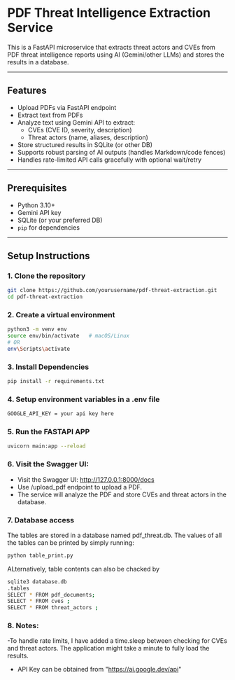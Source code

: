 # PDF Threat Intelligence Extraction Service

This is a FastAPI microservice that extracts threat actors and CVEs from PDF threat intelligence reports using AI (Gemini/other LLMs) and stores the results in a database.

---

## Features

- Upload PDFs via FastAPI endpoint
- Extract text from PDFs
- Analyze text using Gemini API to extract:
  - CVEs (CVE ID, severity, description)
  - Threat actors (name, aliases, description)
- Store structured results in SQLite (or other DB)
- Supports robust parsing of AI outputs (handles Markdown/code fences)
- Handles rate-limited API calls gracefully with optional wait/retry

---

## Prerequisites

- Python 3.10+
- Gemini API key
- SQLite (or your preferred DB)
- `pip` for dependencies

---

## Setup Instructions

### 1. Clone the repository
```bash
git clone https://github.com/yourusername/pdf-threat-extraction.git
cd pdf-threat-extraction
``` 
### 2. Create a virtual environment
```bash
python3 -m venv env
source env/bin/activate   # macOS/Linux
# OR
env\Scripts\activate 
```

### 3. Install Dependencies
``` bash
pip install -r requirements.txt
```

### 4. Setup environment variables in a .env file
``` bash
GOOGLE_API_KEY = your api key here
```

### 5. Run the FASTAPI APP
``` bash
uvicorn main:app --reload
```

### 6. Visit the Swagger UI:
- Visit the Swagger UI: http://127.0.0.1:8000/docs
- Use /upload_pdf endpoint to upload a PDF.
- The service will analyze the PDF and store CVEs and threat actors in the database.

### 7. Database access
The tables are stored in a database named pdf_threat.db.
The values of all the tables can be printed by simply running:
``` bash
python table_print.py
```
ALternatively, table contents can also be chacked by
``` bash
sqlite3 database.db
.tables
SELECT * FROM pdf_documents;
SELECT * FROM cves ;
SELECT * FROM threat_actors ;
```
### 8. Notes:
-To handle rate limits, I have added a time.sleep between checking for CVEs and threat actors. The application might take a minute to fully load the results. 
- API Key can be obtained from "https://ai.google.dev/api"